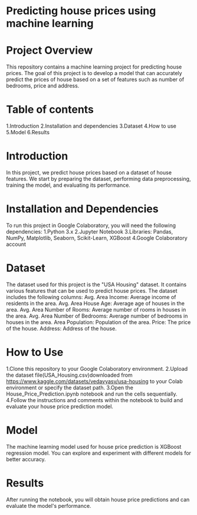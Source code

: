 # Predicting house prices using machine learning
# Project Overview
This repository contains a machine learning project for predicting house prices. The goal of this project is to develop a model that can accurately predict the prices of house based on a set of features such as  number of bedrooms, price and address.

# Table of contents
 1.Introduction
 2.Installation and dependencies
 3.Dataset
 4.How to use
 5.Model
 6.Results

# Introduction
In this project, we predict house prices based on a dataset of house features. We start by preparing the dataset, performing data preprocessing, training the model, and evaluating its performance.

# Installation and Dependencies
To run this project in Google Colaboratory, you will need the following dependencies:
1.Python 3.x
2.Jupyter Notebook
3.Libraries: Pandas, NumPy, Matplotlib, Seaborn, Scikit-Learn, XGBoost 
4.Google Colaboratory account

# Dataset
The dataset used for this project is the "USA Housing" dataset. It contains various features that can be used to predict house prices. The dataset includes the following columns:
Avg. Area Income: Average income of residents in the area.
Avg. Area House Age: Average age of houses in the area.
Avg. Area Number of Rooms: Average number of rooms in houses in the area.
Avg. Area Number of Bedrooms: Average number of bedrooms in houses in the area.
Area Population: Population of the area.
Price: The price of the house.
Address: Address of the house.

# How to Use
1.Clone this repository to your Google Colaboratory environment.
2.Upload the dataset file(USA_Housing.csv)downloaded from https://www.kaggle.com/datasets/vedavyasv/usa-housing  to your Colab environment or specify the dataset path.
3.Open the House_Price_Prediction.ipynb notebook and run the cells sequentially.
4.Follow the instructions and comments within the notebook to build and evaluate your house price prediction model.

# Model
The machine learning model used for house price prediction is  XGBoost regression model. You can explore and experiment with different models for better accuracy.

# Results
After running the notebook, you will obtain house price predictions and can evaluate the model's performance.

